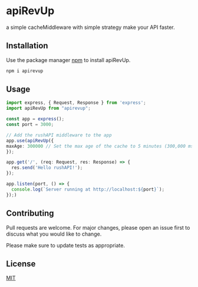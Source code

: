 # apiRevUp

a simple cacheMiddleware with simple strategy make your API faster.



## Installation

Use the package manager [npm](https://www.npmjs.com/) to install apiRevUp.

```bash
npm i apirevup
```

## Usage

```typescript
import express, { Request, Response } from 'express';
import apiRevUp from "apirevup";

const app = express();
const port = 3000;

// Add the rushAPI middleware to the app
app.use(apiRevUp({
maxAge: 300000 // Set the max age of the cache to 5 minutes (300,000 ms)
}); 

app.get('/', (req: Request, res: Response) => {
  res.send('Hello rushAPI!');
});

app.listen(port, () => {
  console.log(`Server running at http://localhost:${port}`);
});)
```

## Contributing

Pull requests are welcome. For major changes, please open an issue first
to discuss what you would like to change.

Please make sure to update tests as appropriate.

## License

[MIT](https://choosealicense.com/licenses/mit/)
